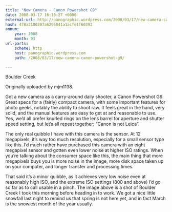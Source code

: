 ```yaml
---
title: "New Camera - Canon Powershot G9"
date: 2008-03-17 16:16:27 +0000
external-url: http://panographic.wordpress.com/2008/03/17/new-camera-canon-powershot-g9/
hash: 478a2180307a6296841a1acfe1f60392
annum:
    year: 2008
    month: 03
url-parts:
    scheme: http
    host: panographic.wordpress.com
    path: /2008/03/17/new-camera-canon-powershot-g9/

---
```


  

Boulder Creek

Originally uploaded by mjm1138.


Got a new camera as a carry-around daily shooter, a Canon Powershot G9.  Great specs for a (fairly) compact camera, with some important features for photo geeks, notably the ability to shoot raw.  It feels great in the hand, very solid, and the manual features are easy to get at and reasonable to use.  Yes, we’d all prefer knurled rings on the lens barrel for aperture and shutter speed setting, but let’s all repeat together: “Canon is not Leica”.

The only real quibble I have with this camera is the sensor.  At 12 megapixels, it’s way too much resolution, especially for a small sensor type like this.  I’d much rather have purchased this camera with an eight megapixel sensor and gotten even lower noise at higher ISO ratings.  When you’re talking about the consumer space like this, the main thing that more megapixels buys you is more noise in the image, more disk space taken up on your computer, and longer transfer and processing times.

That said it’s a minor quibble, as it achieves very low noise even at reasonably high ISO, and the extreme ISO settings (800 and above) I’d go so far as to call usable in a pinch. The image above is a shot of Boulder Creek I took this morning before heading in to work.  We got a nice little snowfall last night to remind us that spring is not here yet, and in fact March is the snowiest month of the year usually.

       
